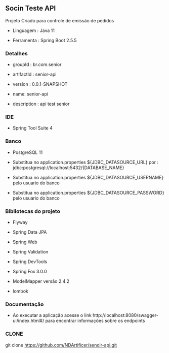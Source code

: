 ## Socin Teste API 
Projeto Criado para controle de emissão de pedidos

* Linguagem : Java 11

* Ferramenta : Spring Boot 2.5.5


### Detalhes

* groupId : br.com.senior

* artifactId : senior-api

* version : 0.0.1-SNAPSHOT

* name: senior-api

* description : api test senior

### IDE

* Spring Tool Suite 4

### Banco 

* PostgreSQL 11

* Substitua no application.properties ${JDBC_DATASOURCE_URL} 
	por : jdbc:postgresql://localhost:5432/{DATABASE_NAME}

* Substitua no application.properties ${JDBC_DATASOURCE_USERNAME} pelo usuario do banco

* Substitua no application.properties ${JDBC_DATASOURCE_PASSWORD} pelo usuario do banco

	
### Bibliotecas do projeto

* Flyway  

* Spring Data JPA

* Spring Web

* Spring Validation

* Spring DevTools

* Spring Fox 3.0.0

* ModelMapper versão 2.4.2

* lombok


### Documentação

* Ao executar a aplicação acesse o link http://localhost:8080/swagger-ui/index.html#/ para encontrar informações sobre os endpoints

### CLONE

git clone https://github.com/NDArtificer/senoir-api.git
